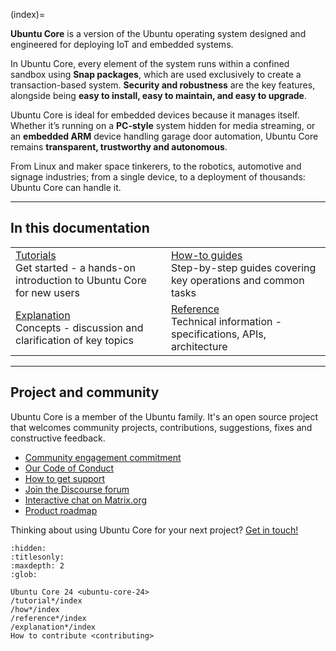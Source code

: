 (index)=

**Ubuntu Core** is a version of the Ubuntu operating system designed and engineered for deploying IoT and embedded systems.

In Ubuntu Core, every element of the system runs within a confined sandbox using **Snap packages**, which are used exclusively to create a transaction-based system. **Security and robustness** are the key features, alongside being **easy to install, easy to maintain, and easy to upgrade**.

Ubuntu Core is ideal for embedded devices because it manages itself. Whether it’s running on a **PC-style** system hidden for media streaming, or an **embedded ARM** device handling garage door automation, Ubuntu Core remains **transparent, trustworthy and autonomous**.

From Linux and maker space tinkerers, to the robotics, automotive and signage industries; from a single device, to a deployment of thousands: Ubuntu Core can handle it.

---

## In this documentation

| | |
|--|--|
|  [Tutorials](/tutorials/index)</br>  Get started - a hands-on introduction to Ubuntu Core for new users </br> |  [How-to guides](/how-to-guides/index) </br> Step-by-step guides covering key operations and common tasks |
| [Explanation](/explanation/index) </br> Concepts - discussion and clarification of key topics  | [Reference](/reference/index) </br> Technical information - specifications, APIs, architecture |

---

## Project and community

Ubuntu Core is a member of the Ubuntu family. It's an open source project that welcomes community projects, contributions, suggestions, fixes and constructive feedback. 

* [Community engagement commitment](/)
* [Our Code of Conduct](https://launchpad.net/codeofconduct/2.0)
* [How to get support](https://ubuntu.com/support/community-support)
* [Join the Discourse forum](https://forum.snapcraft.io/c/device/10)
* [Interactive chat on Matrix.org](https://matrix.to/#/#snapd:ubuntu.com)
* [Product roadmap](https://snapcraft.io/docs/snapd-roadmap)

Thinking about using Ubuntu Core for your next project? [Get in touch!](https://ubuntu.com/core/contact-us?product=core-overview) 

<!-- Metadata for discourse module -->

```{toctree}
:hidden:
:titlesonly:
:maxdepth: 2
:glob:

Ubuntu Core 24 <ubuntu-core-24>
/tutorial*/index
/how*/index
/reference*/index
/explanation*/index
How to contribute <contributing>
